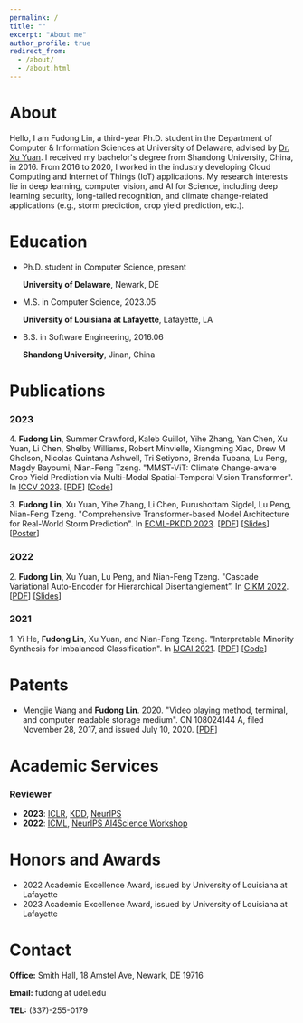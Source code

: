 ```yaml
---
permalink: /
title: ""
excerpt: "About me"
author_profile: true
redirect_from: 
  - /about/
  - /about.html
---
```


# About

Hello, I am Fudong Lin, a third-year Ph.D. student in the Department of Computer & Information Sciences at University of Delaware, advised by [Dr. Xu Yuan](https://people.cmix.louisiana.edu/yuan/index.html). I received my bachelor's degree from Shandong University, China, in 2016. From 2016 to 2020, I worked in the industry developing Cloud Computing and Internet of Things (IoT) applications. My research interests lie in deep learning, computer vision, and AI for Science, including deep learning security, long-tailed recognition, and climate change-related applications (e.g., storm prediction, crop yield prediction, etc.).



# Education

- Ph.D. student in Computer Science, present

  **University of Delaware**,  Newark, DE

- M.S. in Computer Science, 2023.05
  
  **University of Louisiana at Lafayette**,  Lafayette, LA

- B.S. in Software Engineering, 2016.06

  **Shandong University**, Jinan, China





# Publications

### 2023

4\. **Fudong Lin**, Summer Crawford, Kaleb Guillot, Yihe Zhang, Yan Chen, Xu Yuan, Li Chen, Shelby Williams, Robert Minvielle, Xiangming Xiao, Drew M Gholson, Nicolas Quintana Ashwell, Tri Setiyono, Brenda Tubana, Lu Peng, Magdy Bayoumi, Nian-Feng Tzeng. "MMST-ViT: Climate
Change-aware Crop Yield Prediction via Multi-Modal Spatial-Temporal Vision Transformer". In [ICCV 2023](https://iccv2023.thecvf.com/). [[PDF](https://arxiv.org/abs/2309.09067)]
[[Code](https://github.com/fudong03/MMST-ViT)]

3\. **Fudong Lin**, Xu Yuan, Yihe Zhang, Li Chen, Purushottam Sigdel, Lu Peng, Nian-Feng Tzeng. "Comprehensive Transformer-based Model Architecture for Real-World Storm Prediction". In [ECML-PKDD 2023](https://2023.ecmlpkdd.org/). [[PDF](https://drive.google.com/file/d/16tmlKF7rH3F43FwGr7Ib0O0EOMoakJgL/view?usp=drive_link)] 
[[Slides](https://docs.google.com/presentation/d/1bOnVm6DX1P_L1td_S2W1Ojx4hBDzuPKc/edit?usp=drive_link&ouid=103745443181082855630&rtpof=true&sd=true)] 
[[Poster](https://drive.google.com/file/d/1sqW-D1g7xkcxk2oUXqPOv_sgWH--pH0t/view?usp=drive_link)]

### 2022

2\. **Fudong Lin**, Xu Yuan, Lu Peng, and Nian-Feng Tzeng. "Cascade Variational Auto-Encoder for Hierarchical
  Disentanglement”. In [CIKM 2022](https://www.cikm2022.org/). [[PDF](https://dl.acm.org/doi/pdf/10.1145/3511808.3557254)]
  [[Slides](https://docs.google.com/presentation/d/1IDR9bi8yh0tjtjmQfrjjFDtyU-XffXRt/edit?usp=drive_link&ouid=103745443181082855630&rtpof=true&sd=true)]


### 2021

1\. Yi He, **Fudong Lin**, Xu Yuan, and Nian-Feng Tzeng. "Interpretable Minority Synthesis for Imbalanced Classification". In [IJCAI 2021](https://ijcai-21.org/). [[PDF](https://www.ijcai.org/proceedings/2021/0350.pdf)] [[Code](https://github.com/fudonglin/IMSIC)]



# Patents

- Mengjie Wang and **Fudong Lin**. 2020. "Video playing method, terminal, and computer readable storage medium".
CN 108024144 A, filed November 28, 2017, and issued July 10, 2020. [[PDF](https://patentimages.storage.googleapis.com/cc/18/48/9873970a1c3d21/CN108024144A.pdf)]



# Academic Services

### Reviewer
- **2023**: [ICLR](https://iclr.cc/Conferences/2023), [KDD](https://kdd.org/kdd2023/), [NeurIPS](https://nips.cc/)
- **2022**: [ICML](https://icml.cc/Conferences/2022), [NeurIPS AI4Science Workshop](https://ai4sciencecommunity.github.io/neurips22.html)

# Honors and Awards

- 2022 Academic Excellence Award, issued by University of Louisiana at Lafayette
- 2023 Academic Excellence Award, issued by University of Louisiana at Lafayette



# Contact

**Office:**  Smith Hall, 18 Amstel Ave, Newark, DE 19716

**Email:** fudong at udel.edu

**TEL:** (337)-255-0179
